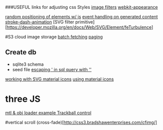 
###USEFUL links for adjusting css Styles
[image filters](http://www.w3schools.com/cssref/playit.asp?filename=playcss_filter&preval=blur)
[webkit-appearance](https://css-tricks.com/almanac/properties/a/appearance/)

[random positioning of elements w/ js](http://stackoverflow.com/questions/4796743/random-position-of-divs-in-javascript)
[event handling on generated content](http://stackoverflow.com/questions/6658752/click-event-doesnt-work-on-dynamically-generated-elements)
[stroke-dash-animation](https://css-tricks.com/almanac/properties/s/stroke-dasharray/)
[SVG filter primitive][https://developer.mozilla.org/en/docs/Web/SVG/Element/feTurbulence]

#S3 cloud image storage
[batch fetching](http://stackoverflow.com/questions/32702431/display-images-fetched-from-s3)
[paging](https://derickbailey.com/2016/04/13/paging-the-results-of-an-aws-s3-bucket/)
## Create db
 - sqlite3 schema
 - seed file
[escaping ' in sql query with ''](http://www.orafaq.com/faq/how_does_one_escape_special_characters_when_writing_sql_queries)

[working with SVG ](http://stackoverflow.com/questions/4476526/do-i-use-img-object-or-embed-for-svg-files)
[material icons](https://material.io/icons/)
[using material icons](http://google.github.io/material-design-icons/#getting-icons)

# three JS
[mtl & obj loader example ](https://threejs.org/examples/#webgl_loader_obj_mtl)
[Trackball control](https://threejs.org/examples/?q=track#misc_controls_trackball)


#vertical scroll
(cross-fade)[http://css3.bradshawenterprises.com/cfimg/]

